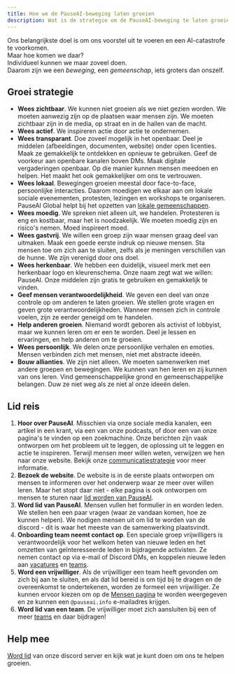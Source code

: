 ```yaml
---
title: Hoe we de PauseAI-beweging laten groeien
description: Wat is de strategie om de PauseAI-beweging te laten groeien?
---
```


Ons belangrijkste doel is om ons voorstel uit te voeren en een AI-catastrofe te voorkomen.  
Maar hoe komen we daar?  
Individueel kunnen we maar zoveel doen.  
Daarom zijn we een _beweging_, een _gemeenschap_, iets groters dan onszelf.

## Groei strategie

- **Wees zichtbaar**. We kunnen niet groeien als we niet gezien worden. We moeten aanwezig zijn op de plaatsen waar mensen zijn. We moeten zichtbaar zijn in de media, op straat en in de hallen van de macht.
- **Wees actief**. We inspireren actie door actie te ondernemen.
- **Wees transparant**. Doe zoveel mogelijk in het openbaar. Deel je middelen (afbeeldingen, documenten, website) onder open licenties. Maak ze gemakkelijk te ontdekken en opnieuw te gebruiken. Geef de voorkeur aan openbare kanalen boven DMs. Maak digitale vergaderingen openbaar. Op die manier kunnen mensen meedoen en helpen. Het maakt het ook gemakkelijker om ons te vertrouwen.
- **Wees lokaal**. Bewegingen groeien meestal door face-to-face, persoonlijke interacties. Daarom moedigen we elkaar aan om lokale sociale evenementen, protesten, lezingen en workshops te organiseren. PauseAI Global helpt bij het opzetten van [lokale gemeenschappen](/communities).
- **Wees moedig**. We spreken niet alleen uit, we handelen. Protesteren is eng en kostbaar, maar het is noodzakelijk. We moeten moedig zijn en risico's nemen. Moed inspireert moed.
- **Wees gastvrij**. We willen een groep zijn waar mensen graag deel van uitmaken. Maak een goede eerste indruk op nieuwe mensen. Sta mensen toe om zich aan te sluiten, zelfs als je meningen verschillen van de hunne. We zijn verenigd door ons doel.
- **Wees herkenbaar**. We hebben een duidelijk, visueel merk met een herkenbaar logo en kleurenschema. Onze naam zegt wat we willen: PauseAI. Onze middelen zijn gratis te gebruiken en gemakkelijk te vinden.
- **Geef mensen verantwoordelijkheid**. We geven een deel van onze controle op om anderen te laten groeien. We stellen grote vragen en geven grote verantwoordelijkheden. Wanneer mensen zich in controle voelen, zijn ze eerder geneigd om te handelen.
- **Help anderen groeien**. Niemand wordt geboren als activist of lobbyist, maar we kunnen leren om er een te worden. Deel je lessen en ervaringen, en help anderen om te groeien.
- **Wees persoonlijk**. We delen onze persoonlijke verhalen en emoties. Mensen verbinden zich met mensen, niet met abstracte ideeën.
- **Bouw allianties**. We zijn niet alleen. We moeten samenwerken met andere groepen en bewegingen. We kunnen van hen leren en zij kunnen van ons leren. Vind gemeenschappelijke grond en gemeenschappelijke belangen. Duw ze niet weg als ze niet al onze ideeën delen.

## Lid reis

1. **Hoor over PauseAI**. Misschien via onze sociale media kanalen, een artikel in een krant, via een van onze podcasts, of door een van onze pagina's te vinden op een zoekmachine. Onze berichten zijn vaak ontworpen om het probleem uit te leggen, de oplossing uit te leggen en actie te inspireren. Terwijl mensen meer willen weten, verwijzen we hen naar onze website. Bekijk onze [communicatiestrategie](/communication-strategy) voor meer informatie.
1. **Bezoek de website**. De website is in de eerste plaats ontworpen om mensen te informeren over het onderwerp waar ze meer over willen leren. Maar het stopt daar niet - elke pagina is ook ontworpen om mensen te sturen naar [lid worden van PauseAI](/join).
1. **Word lid van PauseAI**. Mensen vullen het formulier in en worden leden. We stellen hen een paar vragen (waar ze vandaan komen, hoe ze kunnen helpen). We nodigen mensen uit om lid te worden van de discord - dit is waar het meeste van de samenwerking plaatsvindt.
1. **Onboarding team neemt contact op**. Een speciale groep vrijwilligers is verantwoordelijk voor het welkom heten van nieuwe leden en het omzetten van geïnteresseerde leden in bijdragende activisten. Ze nemen contact op via e-mail of Discord DMs, en koppelen nieuwe leden aan [vacatures](/vacancies) en [teams](/teams).
1. **Word een vrijwilliger**. Als de vrijwilliger een team heeft gevonden om zich bij aan te sluiten, en als dat lid bereid is om tijd bij te dragen en de overeenkomst te ondertekenen, worden ze formeel een vrijwilliger. Ze kunnen ervoor kiezen om op de [Mensen pagina](/people) te worden weergegeven en ze kunnen een `@pauseai.info` e-mailadres krijgen.
1. **Word lid van een team**. De vrijwilliger moet zich aansluiten bij een of meer [teams](/teams) en daar bijdragen!

## Help mee

[Word lid](/join) van onze discord server en kijk wat je kunt doen om ons te helpen groeien.
